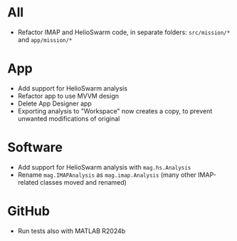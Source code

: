# All

- Refactor IMAP and HelioSwarm code, in separate folders: `src/mission/*` and `app/mission/*`

# App

- Add support for HelioSwarm analysis
- Refactor app to use MVVM design
- Delete App Designer app
- Exporting analysis to "Workspace" now creates a copy, to prevent unwanted modifications of original

# Software

- Add support for HelioSwarm analysis with `mag.hs.Analysis`
- Rename `mag.IMAPAnalysis` as `mag.imap.Analysis` (many other IMAP-related classes moved and renamed)

# GitHub

- Run tests also with MATLAB R2024b
